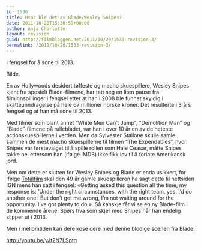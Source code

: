 ```yaml
---
id: 1536
title: Hvor ble det av Blade/Wesley Snipes?
date: 2011-10-20T15:30:59+00:00
author: Anja Charlotte
layout: revision
guid: http://filmbloggen.net/2011/10/20/1533-revision-3/
permalink: /2011/10/20/1533-revision-3/
---
```

I fengsel for å sone til 2013.

Bilde.

En av Hollywoods desidert tøffeste og macho skuespillere, Wesley Snipes kjent fra spesielt Blade-filmene, har tatt seg en liten pause fra filminnspillinger i fengsel etter at han i 2008 ble funnet skyldig i skatteunndragelse på hele 67 millioner norske kroner. Det resulterte i 3 års fengsel og at han må sone til 2013.

Med filmer som blant annet “White Men Can’t Jump”, “Demolition Man” og “Blade”-filmene på rullebladet, var han i over 10 år en av de heteste actionskuespillerne i verden. Men da Sylvester Stallone skulle samle sammen de mest macho skuespillerne til filmen “The Expendables”, hvor Snipes var førstevalget til å spille rollen som Hale Ceasar, måtte Snipes takke nei ettersom han (ifølge IMDB) ikke fikk lov til å forlate Amerikansk jord.

Men om dette er slutten for Wesley Snipes og Blade er enda usikkert, for ifølge [Totalfilm](http://http://www.totalfilm.com/news/wesley-snipes-interested-in-blade-4) skal den 49 år gamle skuespilleren ha sagt dette til nettsiden IGN mens han satt i fengsel: &laquo;Getting asked this question all the time, my response is: &#8216;Under the right circumstances, with the right team, yes, I&#8217;d do another one.&#8217; But don&#8217;t get me wrong, I&#8217;m not waiting around for the opportunity. I&#8217;ve got plenty to do,&raquo;. Så kanskje får vi se en ny Blade-film I de kommende årene. Spørs hva som skjer med Snipes når han endelig slipper ut i 2013.

Men i mellomtiden kan dere kose dere med denne blodige scenen fra Blade:

http://youtu.be/yJt2N7LSptg